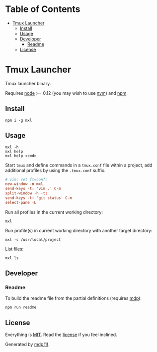 Table of Contents
=================

* [Tmux Launcher](#tmux-launcher)
  * [Install](#install)
  * [Usage](#usage)
  * [Developer](#developer)
    * [Readme](#readme)
  * [License](#license)

Tmux Launcher
=============

Tmux launcher binary.

Requires [node](http://nodejs.org) >= 0.12 (you may wish to use [nvm](https://github.com/creationix/nvm)) and [npm](http://www.npmjs.org).

## Install

```
npm i -g mxl
```

## Usage

```
mxl -h
mxl help
mxl help <cmd>
```

Start `tmux` and define commands in a `tmux.conf` file within a project, 
add additional profiles by using the `.tmux.conf` suffix.

```conf
# vim: set ft=conf:
new-window -n mxl
send-keys -t: 'vim .' C-m
split-window -h -t:
send-keys -t: 'git status' C-m
select-pane -L
```

Run all profiles in the current working directory:

```
mxl
```

Run profile(s) in current working directory with another target directory:

```
mxl -c /usr/local/project
```

List files:

```
mxl ls
```

## Developer

### Readme

To build the readme file from the partial definitions (requires [mdp](https://github.com/freeformsystems/mdp)):

```
npm run readme
```

## License

Everything is [MIT](http://en.wikipedia.org/wiki/MIT_License). Read the [license](https://github.com/freeformsystems/mxl/blob/master/LICENSE) if you feel inclined.

Generated by [mdp(1)](https://github.com/freeformsystems/mdp).

[node]: http://nodejs.org
[npm]: http://www.npmjs.org
[mdp]: https://github.com/freeformsystems/mdp
[nvm]: https://github.com/creationix/nvm

